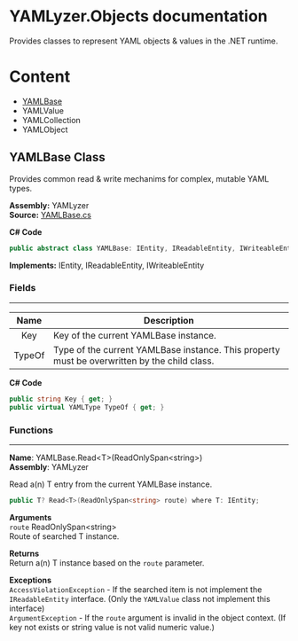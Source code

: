 # YAMLyzer.Objects documentation
Provides classes to represent YAML objects & values in the .NET runtime.

# Content
- [YAMLBase](#yamlbase-class)
- YAMLValue
- YAMLCollection
- YAMLObject


## YAMLBase Class
<span id="#yamlbase-class">Provides common read & write mechanims for complex, mutable YAML types.</span>

__Assembly:__ YAMLyzer</br>
__Source:__ [YAMLBase.cs](https://github.com/DavidKeszei/YAMLyzer/blob/nightly/YAMLyzer/Objects/YAMLBase.cs)

__C# Code__</br>
```csharp
public abstract class YAMLBase: IEntity, IReadableEntity, IWriteableEntity
```

__Implements:__ IEntity, IReadableEntity, IWriteableEntity

### Fields
-----------------------------------------------------------------------------------------------------------
|  Name  | Description                                                                                    |
|:------:|------------------------------------------------------------------------------------------------|
| Key    | Key of the current YAMLBase instance.                                                          |
| TypeOf | Type of the current YAMLBase instance. This property must be overwritten by the child class. |

__C# Code__</br>
```csharp
public string Key { get; }
public virtual YAMLType TypeOf { get; }
```

### Functions
----------------------------------------------------------------------------------------------------------
__Name__: YAMLBase.Read&lt;T&gt;(ReadOnlySpan&lt;string&gt;)<br/>
__Assembly__: YAMLyzer

Read a(n) T entry from the current YAMLBase instance.
```csharp
public T? Read<T>(ReadOnlySpan<string> route) where T: IEntity;
```

__Arguments__<br/>
`route` ReadOnlySpan&lt;string&gt;<br/>
Route of searched T instance.

__Returns__<br/>
Return a(n) T instance based on the `route` parameter.

__Exceptions__<br/>
`AccessViolationException` - If the searched item is not implement the `IReadableEntity` interface. (Only the `YAMLValue` class not implement this interface)<br/>
`ArgumentException` - If the `route` argument is invalid in the object context. (If key not exists or string value is not valid numeric value.)
